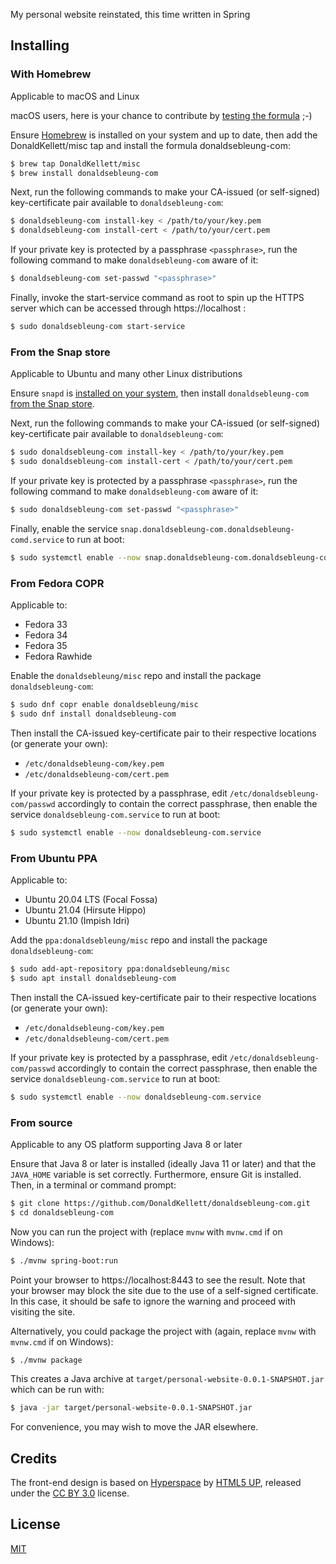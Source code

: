 My personal website reinstated, this time written in Spring

## Installing

### With Homebrew

Applicable to macOS and Linux

macOS users, here is your chance to contribute by [testing the formula](https://github.com/DonaldKellett/homebrew-misc/issues/2) ;-)

Ensure [Homebrew](https://brew.sh) is installed on your system and up to date, then add the DonaldKellett/misc tap and install the formula donaldsebleung-com:

```bash
$ brew tap DonaldKellett/misc
$ brew install donaldsebleung-com
```

Next, run the following commands to make your CA-issued (or self-signed) key-certificate pair available to `donaldsebleung-com`:

```bash
$ donaldsebleung-com install-key < /path/to/your/key.pem
$ donaldsebleung-com install-cert < /path/to/your/cert.pem
```

If your private key is protected by a passphrase `<passphrase>`, run the following command to make `donaldsebleung-com` aware of it:

```bash
$ donaldsebleung-com set-passwd "<passphrase>"
```

Finally, invoke the start-service command as root to spin up the HTTPS server which can be accessed through https://localhost :

```bash
$ sudo donaldsebleung-com start-service
```

### From the Snap store

Applicable to Ubuntu and many other Linux distributions

Ensure `snapd` is [installed on your system](https://snapcraft.io/docs/installing-snapd), then install `donaldsebleung-com` [from the Snap store](https://snapcraft.io/donaldsebleung-com).

Next, run the following commands to make your CA-issued (or self-signed) key-certificate pair available to `donaldsebleung-com`:

```bash
$ sudo donaldsebleung-com install-key < /path/to/your/key.pem
$ sudo donaldsebleung-com install-cert < /path/to/your/cert.pem
```

If your private key is protected by a passphrase `<passphrase>`, run the following command to make `donaldsebleung-com` aware of it:

```bash
$ sudo donaldsebleung-com set-passwd "<passphrase>"
```

Finally, enable the service `snap.donaldsebleung-com.donaldsebleung-comd.service` to run at boot:

```bash
$ sudo systemctl enable --now snap.donaldsebleung-com.donaldsebleung-comd.service
```

### From Fedora COPR

Applicable to:

- Fedora 33
- Fedora 34
- Fedora 35
- Fedora Rawhide

Enable the `donaldsebleung/misc` repo and install the package `donaldsebleung-com`:

```bash
$ sudo dnf copr enable donaldsebleung/misc
$ sudo dnf install donaldsebleung-com
```

Then install the CA-issued key-certificate pair to their respective locations (or generate your own):

- `/etc/donaldsebleung-com/key.pem`
- `/etc/donaldsebleung-com/cert.pem`

If your private key is protected by a passphrase, edit `/etc/donaldsebleung-com/passwd` accordingly to contain the correct passphrase, then enable the service `donaldsebleung-com.service` to run at boot:

```bash
$ sudo systemctl enable --now donaldsebleung-com.service
```

### From Ubuntu PPA

Applicable to:

- Ubuntu 20.04 LTS (Focal Fossa)
- Ubuntu 21.04 (Hirsute Hippo)
- Ubuntu 21.10 (Impish Idri)

Add the `ppa:donaldsebleung/misc` repo and install the package `donaldsebleung-com`:

```bash
$ sudo add-apt-repository ppa:donaldsebleung/misc
$ sudo apt install donaldsebleung-com
```

Then install the CA-issued key-certificate pair to their respective locations (or generate your own):

- `/etc/donaldsebleung-com/key.pem`
- `/etc/donaldsebleung-com/cert.pem`

If your private key is protected by a passphrase, edit `/etc/donaldsebleung-com/passwd` accordingly to contain the correct passphrase, then enable the service `donaldsebleung-com.service` to run at boot:

```bash
$ sudo systemctl enable --now donaldsebleung-com.service
```

### From source

Applicable to any OS platform supporting Java 8 or later

Ensure that Java 8 or later is installed (ideally Java 11 or later) and that the `JAVA_HOME` variable is set correctly. Furthermore, ensure Git is installed. Then, in a terminal or command prompt:

```bash
$ git clone https://github.com/DonaldKellett/donaldsebleung-com.git
$ cd donaldsebleung-com
```

Now you can run the project with (replace `mvnw` with `mvnw.cmd` if on Windows):

```bash
$ ./mvnw spring-boot:run
```

Point your browser to https://localhost:8443 to see the result. Note that your browser may block the site due to the use of a self-signed certificate. In this case, it should be safe to ignore the warning and proceed with visiting the site.

Alternatively, you could package the project with (again, replace `mvnw` with `mvnw.cmd` if on Windows):

```bash
$ ./mvnw package
```

This creates a Java archive at `target/personal-website-0.0.1-SNAPSHOT.jar` which can be run with:

```bash
$ java -jar target/personal-website-0.0.1-SNAPSHOT.jar
```

For convenience, you may wish to move the JAR elsewhere.

## Credits

The front-end design is based on [Hyperspace](https://html5up.net/hyperspace) by [HTML5 UP](https://html5up.net), released under the [CC BY 3.0](http://creativecommons.org/licenses/by/3.0/) license.

## License

[MIT](./LICENSE)
